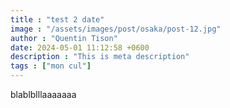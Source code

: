 ```yaml
---
title : "test 2 date"
image : "/assets/images/post/osaka/post-12.jpg"
author : "Quentin Tison"
date: 2024-05-01 11:12:58 +0600
description : "This is meta description"
tags : ["mon cul"]
---
```


blablblllaaaaaaa
